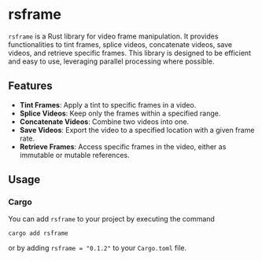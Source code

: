 # rsframe

`rsframe` is a Rust library for video frame manipulation. It provides functionalities to tint frames, splice videos, concatenate videos, save videos, and retrieve specific frames. This library is designed to be efficient and easy to use, leveraging parallel processing where possible.

## Features

- **Tint Frames**: Apply a tint to specific frames in a video.
- **Splice Videos**: Keep only the frames within a specified range.
- **Concatenate Videos**: Combine two videos into one.
- **Save Videos**: Export the video to a specified location with a given frame rate.
- **Retrieve Frames**: Access specific frames in the video, either as immutable or mutable references.

## Usage

### Cargo
You can add `rsframe` to your project by executing the command
```shell
cargo add rsframe
```
or by adding `rsframe = "0.1.2"` to your `Cargo.toml` file.